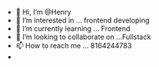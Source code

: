 - 👋 Hi, I’m @Henry
- 👀 I’m interested in ... frontend developing
- 🌱 I’m currently learning ... Frontend
- 💞️ I’m looking to collaborate on ...Fullstack
- 📫 How to reach me ... 8164244783
- 

<!---
Henril33/Henril33 is a ✨ special ✨ repository because its `README.md` (this file) appears on your GitHub profile.
You can click the Preview link to take a look at your changes.
--->

